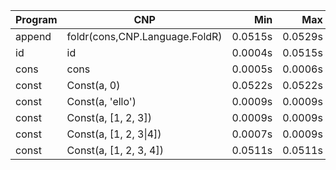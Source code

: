 Program | CNP | Min | Max
--- | --- | ---: | ---:
append | foldr(cons,CNP.Language.FoldR) | 0.0515s | 0.0529s
id | id | 0.0004s | 0.0515s
cons | cons | 0.0005s | 0.0006s
const | Const(a, 0) | 0.0522s | 0.0522s
const | Const(a, 'ello') | 0.0009s | 0.0009s
const | Const(a, [1, 2, 3]) | 0.0009s | 0.0009s
const | Const(a, [1, 2, 3\|4]) | 0.0007s | 0.0009s
const | Const(a, [1, 2, 3, 4]) | 0.0511s | 0.0511s
